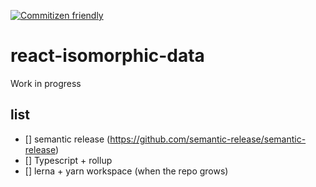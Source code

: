 [![Commitizen friendly](https://img.shields.io/badge/commitizen-friendly-brightgreen.svg)](http://commitizen.github.io/cz-cli/)

# react-isomorphic-data
Work in progress

## list
- [] semantic release (https://github.com/semantic-release/semantic-release)
- [] Typescript + rollup
- [] lerna + yarn workspace (when the repo grows)